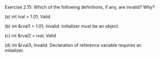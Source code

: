 Exercise 2.15: Which of the following definitions, if any, are invalid? Why?

(a) int ival = 1.01;
Valid

(b) int &rval1 = 1.01;
Invalid. Initializer must be an object.

(c) int &rval2 = ival;
Valid

(d) int &rval3;
Invalid. Declaration of reference variable requires an initializer.
